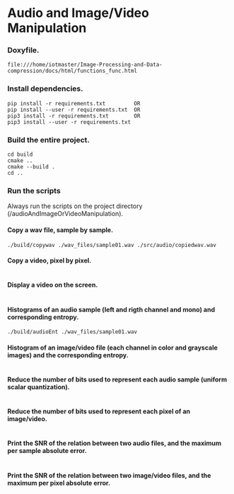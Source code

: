# Audio and Image/Video Manipulation

### Doxyfile.
```
file:///home/iotmaster/Image-Processing-and-Data-compression/docs/html/functions_func.html
```

### Install dependencies.
```
pip install -r requirements.txt         OR
pip install --user -r requirements.txt  OR
pip3 install -r requirements.txt        OR
pip3 install --user -r requirements.txt 
```

### Build the entire project.
```
cd build
cmake ..
cmake --build .
cd ..
```

### Run the scripts
Always run the scripts on the project directory (/audioAndImageOrVideoManipulation).

#### Copy a wav file, sample by sample. 
``` 
./build/copywav ./wav_files/sample01.wav ./src/audio/copiedwav.wav
```

#### Copy a video, pixel by pixel.
```

```

#### Display a video on the screen.
```

```

#### Histograms of an audio sample (left and rigth channel and mono) and corresponding entropy.
```
./build/audioEnt ./wav_files/sample01.wav
```

#### Histogram of an image/video file (each channel in color and grayscale images) and the corresponding entropy.
```

```

#### Reduce the number of bits used to represent each audio sample (uniform scalar quantization).
```

```

#### Reduce the number of bits used to represent each pixel of an image/video.
```

```

#### Print the SNR of the relation between two audio files, and the maximum per sample absolute error.
```

```

#### Print the SNR of the relation between two image/video files, and the maximum per pixel absolute error.
```

```
